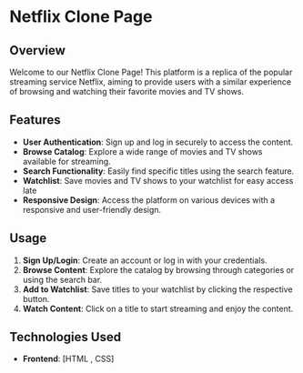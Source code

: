 
# Netflix Clone Page

## Overview
Welcome to our Netflix Clone Page! This platform is a replica of the popular streaming service Netflix, aiming to provide users with a similar experience of browsing and watching their favorite movies and TV shows.

## Features
- **User Authentication**: Sign up and log in securely to access the content.
- **Browse Catalog**: Explore a wide range of movies and TV shows available for streaming.
- **Search Functionality**: Easily find specific titles using the search feature.
- **Watchlist**: Save movies and TV shows to your watchlist for easy access late
- **Responsive Design**: Access the platform on various devices with a responsive and user-friendly design.

## Usage
1. **Sign Up/Login**: Create an account or log in with your credentials.
2. **Browse Content**: Explore the catalog by browsing through categories or using the search bar.
3. **Add to Watchlist**: Save titles to your watchlist by clicking the respective button.
4. **Watch Content**: Click on a title to start streaming and enjoy the content.

## Technologies Used
- **Frontend**: [HTML , CSS]


